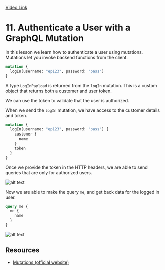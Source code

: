 [Video Link](https://egghead.io/lessons/graphql-authenticate-a-user-with-a-graphql-mutation)

# 11. Authenticate a User with a GraphQL Mutation

In this lesson we learn how to authenticate a user using mutations. Mutations let you invoke backend functions from the client.

```graphql
mutation {
  logIn(username: "ep123", password: "pass")
}
```

A type `LogInPayload` is returned from the `logIn` mutation. This is a custom object that returns both a customer and user token.

We can use the token to validate that the user is authorized.

When we send the `logIn` mutation, we have access to the customer details and token.

```graphql
mutation {
  logIn(username: "ep123", password: "pass") {
    customer {
      name
    }
    token
  }
}
```

Once we provide the token in the HTTP headers, we are able to send queries that are only for authorized users.

![alt text](https://i.ibb.co/ZxCrLvc/scrnli-1-23-2020-6-04-46-PM.png)

Now we are able to make the query `me`, and get back data for the logged in user.

```graphql
query me {
  me {
    name
  }
}
```

![alt text](https://i.ibb.co/F3t6RpH/scrnli-1-23-2020-6-05-11-PM.png)

## Resources

- [Mutations (official website)](https://graphql.org/learn/queries/#mutations)
